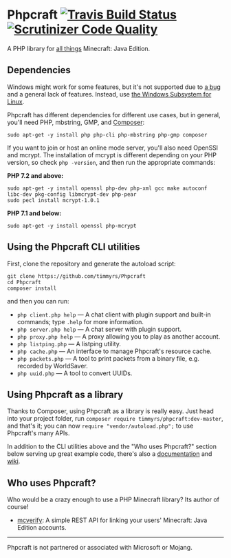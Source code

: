 # Phpcraft [![Travis Build Status](https://travis-ci.org/timmyrs/Phpcraft.svg?branch=master)](https://travis-ci.org/timmyrs/Phpcraft) [![Scrutinizer Code Quality](https://scrutinizer-ci.com/g/timmyrs/Phpcraft/badges/quality-score.png?b=master)](https://scrutinizer-ci.com/g/timmyrs/Phpcraft/?branch=master)

A PHP library for [all things](https://phpcraft.de/docs/namespacePhpcraft.html) Minecraft: Java Edition.

## Dependencies

Windows might work for some features, but it's not supported due to [a bug](https://bugs.php.net/bug.php?id=34972) and a general lack of features. Instead, use [the Windows Subsystem for Linux](https://aka.ms/wslinstall).

Phpcraft has different dependencies for different use cases, but in general, you'll need PHP, mbstring, GMP, and [Composer](https://getcomposer.org/):

    sudo apt-get -y install php php-cli php-mbstring php-gmp composer

If you want to join or host an online mode server, you'll also need OpenSSl and mcrypt. The installation of mcrypt is different depending on your PHP version, so check `php -version`, and then run the appropriate commands:

**PHP 7.2 and above:**

    sudo apt-get -y install openssl php-dev php-xml gcc make autoconf libc-dev pkg-config libmcrypt-dev php-pear
    sudo pecl install mcrypt-1.0.1

**PHP 7.1 and below:**

    sudo apt-get -y install openssl php-mcrypt

## Using the Phpcraft CLI utilities

First, clone the repository and generate the autoload script:

    git clone https://github.com/timmyrs/Phpcraft
    cd Phpcraft
    composer install

and then you can run:

- `php client.php help` — A chat client with plugin support and built-in commands; type `.help` for more information.
- `php server.php help` — A chat server with plugin support.
- `php proxy.php help` — A proxy allowing you to play as another account.
- `php listping.php` — A listping utility.
- `php cache.php` — An interface to manage Phpcraft's resource cache.
- `php packets.php` — A tool to print packets from a binary file, e.g. recorded by WorldSaver.
- `php uuid.php` — A tool to convert UUIDs.

## Using Phpcraft as a library

Thanks to Composer, using Phpcraft as a library is really easy. Just head into your project folder, run `composer require timmyrs/phpcraft:dev-master`, and that's it; you can now `require "vendor/autoload.php";` to use Phpcraft's many APIs.

In addition to the CLI utilities above and the "Who uses Phpcraft?" section below serving up great example code, there's also a [documentation](https://phpcraft.de/docs/namespacePhpcraft.html) and [wiki](https://github.com/timmyrs/Phpcraft/wiki).

## Who uses Phpcraft?

Who would be a crazy enough to use a PHP Minecraft library? Its author of course!

- [mcverify](https://github.com/timmyrs/mcverify): A simple REST API for linking your users' Minecraft: Java Edition accounts.

---

Phpcraft is not partnered or associated with Microsoft or Mojang.
